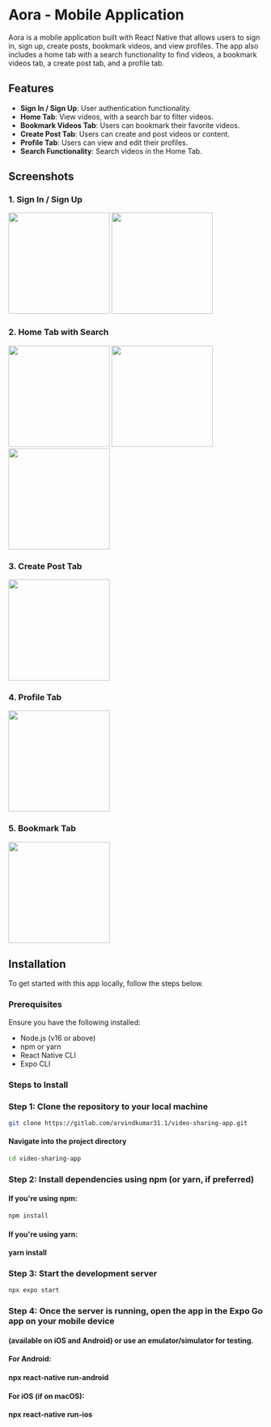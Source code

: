 # Aora - Mobile Application

Aora is a mobile application built with React Native that allows users to sign in, sign up, create posts, bookmark videos, and view profiles. The app also includes a home tab with a search functionality to find videos, a bookmark videos tab, a create post tab, and a profile tab.

## Features

- **Sign In / Sign Up**: User authentication functionality.
- **Home Tab**: View videos, with a search bar to filter videos.
- **Bookmark Videos Tab**: Users can bookmark their favorite videos.
- **Create Post Tab**: Users can create and post videos or content.
- **Profile Tab**: Users can view and edit their profiles.
- **Search Functionality**: Search videos in the Home Tab.

## Screenshots

### 1. Sign In / Sign Up
<p float="left">
<img src="./screenshots/SignIn.jpg" width="200"/>
<img src="./screenshots/SignUp.jpg" width="200"/>
</p>

### 2. Home Tab with Search
<p float="left">
  <img src="./screenshots/Home.jpg" width="200" />
  <img src="./screenshots/Explore.jpg" width="200" />
  <img src="./screenshots/Search.jpg" width="200" />
</p>


### 3. Create Post Tab
<img src="./screenshots/CreatePost.jpg" width="200"/>

### 4. Profile Tab
<img src="./screenshots/Profile.jpg" width="200"/>

### 5. Bookmark Tab
<img src="./screenshots/BookmarkVideos.jpg" width="200"/>

## Installation

To get started with this app locally, follow the steps below.

### Prerequisites

Ensure you have the following installed:
- Node.js (v16 or above)
- npm or yarn
- React Native CLI
- Expo CLI

### Steps to Install

### Step 1: Clone the repository to your local machine
```bash
git clone https://gitlab.com/arvindkumar31.1/video-sharing-app.git
```

#### Navigate into the project directory
```bash
cd video-sharing-app
```
### Step 2: Install dependencies using npm (or yarn, if preferred)
#### If you're using npm:
```bash
npm install
```
#### If you're using yarn:
#### yarn install

### Step 3: Start the development server
```bash
npx expo start
```

### Step 4: Once the server is running, open the app in the Expo Go app on your mobile device
#### (available on iOS and Android) or use an emulator/simulator for testing.

#### For Android:
#### npx react-native run-android

#### For iOS (if on macOS):
#### npx react-native run-ios
